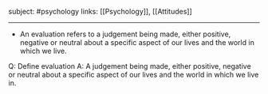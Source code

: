 subject: #psychology
links: [[Psychology]], [[Attitudes]]

---

- An evaluation refers to a judgement being made, either positive, negative or neutral about a specific aspect of our lives and the world in which we live. 

Q: Define evaluation
A: A judgement being made, either positive, negative or neutral about a specific aspect of our lives and the world in which we live in.
<!--ID: 1623103367354-->

